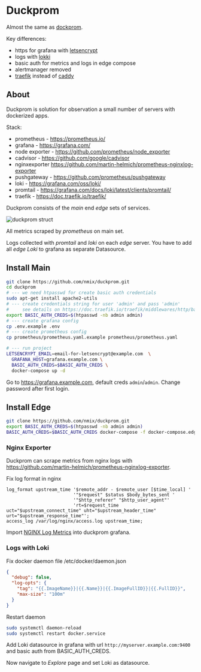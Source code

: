 # Duckprom

Almost the same as [dockprom](https://github.com/stefanprodan/dockprom).

Key differences:
* https for grafana with [letsencrypt](https://letsencrypt.org/)
* logs with [lokki](https://grafana.com/oss/loki/)
* basic auth for metrics and logs in edge compose
* alertmanager removed
* [traefik](https://doc.traefik.io/traefik/) instead of [caddy](https://caddyserver.com/)



## About

Duckprom is solution for observation a small number of  servers with dockerized apps.

Stack:

* prometheus - https://prometheus.io/
* grafana - https://grafana.com/
* node exporter - https://github.com/prometheus/node_exporter
* cadvisor - https://github.com/google/cadvisor
* nginxexporter https://github.com/martin-helmich/prometheus-nginxlog-exporter
* pushgateway - https://github.com/prometheus/pushgateway
* loki - https://grafana.com/oss/loki/
* promtail - https://grafana.com/docs/loki/latest/clients/promtail/
* traefik - https://doc.traefik.io/traefik/

Duckprom consists of the *main* end *edge* sets of services.

![duckprom struct](https://clck.ru/32KQxj)

 All metrics scraped by *prometheus* on main set.

Logs collected with *promtail* and *loki* on each *edge* server. You have to add all *edge Loki* to grafana as separate Datasource.



## Install Main

```bash
git clone https://github.com/nmix/duckprom.git
cd duckprom
# --- we need htpasswd for create basic auth credentials
sudo apt-get install apache2-utils
# --- create credentials string for user 'admin' and pass 'admin'
#     see details on https://doc.traefik.io/traefik/middlewares/http/basicauth/#configuration-examples
export BASIC_AUTH_CREDS=$(htpasswd -nb admin admin)
# --- create grafana config
cp .env.example .env
# --- create prometheus config
cp prometheus/prometheus.yaml.example prometheus/prometheus.yaml

# --- run project
LETSENCRYPT_EMAIL=email-for-letsencrypt@example.com  \
  GRAFANA_HOST=grafana.example.com \
  BASIC_AUTH_CREDS=$BASIC_AUTH_CREDS \
  docker-compose up -d
```

Go to https://grafana.example.com, default creds `admin`/`admin`. Change password after first login.

## Install Edge
```bash
git clone https://github.com/nmix/duckprom.git
export BASIC_AUTH_CREDS=$(htpasswd -nb admin admin)
BASIC_AUTH_CREDS=$BASIC_AUTH_CREDS docker-compose -f docker-compose.edge.yaml up -d
```

### Nginx Exporter

Duckprom can scrape metrics from nginx logs with https://github.com/martin-helmich/prometheus-nginxlog-exporter.

Fix log format in nginx
```nginx
log_format upstream_time '$remote_addr - $remote_user [$time_local] '
                         '"$request" $status $body_bytes_sent '
                         '"$http_referer" "$http_user_agent"'
                         'rt=$request_time uct="$upstream_connect_time" uht="$upstream_header_time" urt="$upstream_response_time"';
access_log /var/log/nginx/access.log upstream_time;
```
Import [NGINX Log Metrics](https://grafana.com/grafana/dashboards/6482-nginx-log-metrics/) into duckprom grafana.

### Logs with Loki

Fix docker daemon file /etc/docker/daemon.json
```json
{
  "debug": false,
  "log-opts": {
    "tag": "{{.ImageName}}|{{.Name}}|{{.ImageFullID}}|{{.FullID}}",
    "max-size": "100m"
  }
}
```
Restart daemon
```bash
sudo systemctl daemon-reload
sudo systemctl restart docker.service
```

Add Loki datasource in grafana with url `http://myserver.example.com:9400` and basic auth from BASIC_AUTH_CREDS.

Now navigate to *Explore* page and set Loki as datasource.

